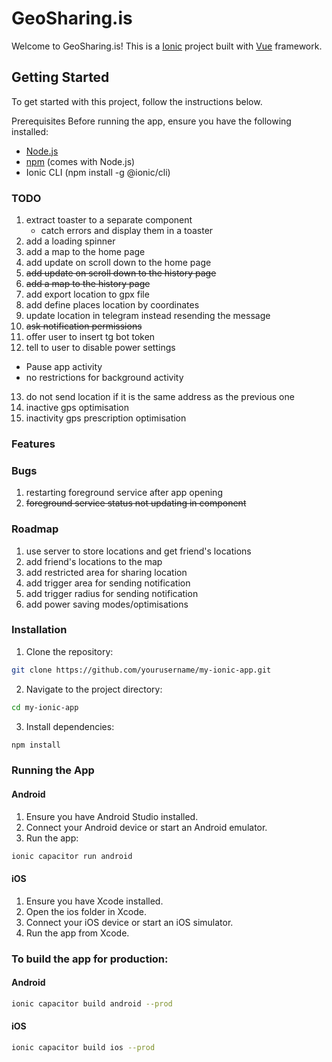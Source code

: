 # GeoSharing.is
Welcome to GeoSharing.is! This is a [Ionic](https://ionicframework.com/) project built with [Vue](https://vuejs.org/) framework.

## Getting Started

To get started with this project, follow the instructions below.

Prerequisites
Before running the app, ensure you have the following installed:

- [Node.js](https://nodejs.org/)
- [npm](https://www.npmjs.com/) (comes with Node.js)
- Ionic CLI (npm install -g @ionic/cli)

### TODO

1. extract toaster to a separate component
   - catch errors and display them in a toaster
2. add a loading spinner
3. add a map to the home page
4. add update on scroll down to the home page
5. ~~add update on scroll down to the history page~~
6. ~~add a map to the history page~~
7. add export location to gpx file
8. add define places location by coordinates
9. update location in telegram instead resending the message
10. ~~ask notification permissions~~
11. offer user to insert tg bot token
12. tell to user to disable power settings

- Pause app activity
- no restrictions for background activity

13. do not send location if it is the same address as the previous one
14. inactive gps optimisation
15. inactivity gps prescription optimisation

### Features

### Bugs

1. restarting foreground service after app opening
2. ~~foreground service status not updating in component~~

### Roadmap

1. use server to store locations and get friend's locations
2. add friend's locations to the map
3. add restricted area for sharing location
4. add trigger area for sending notification
5. add trigger radius for sending notification
6. add power saving modes/optimisations

### Installation

1. Clone the repository:

```bash
git clone https://github.com/yourusername/my-ionic-app.git
```

2. Navigate to the project directory:

```bash
cd my-ionic-app
```

3. Install dependencies:
```bash
npm install

```

### Running the App

#### Android
1. Ensure you have Android Studio installed.
2. Connect your Android device or start an Android emulator.
3. Run the app:
```bash
ionic capacitor run android
```
#### iOS
1. Ensure you have Xcode installed.
2. Open the ios folder in Xcode.
3. Connect your iOS device or start an iOS simulator.
4. Run the app from Xcode.

### To build the app for production:

#### Android

```bash
ionic capacitor build android --prod
```

#### iOS
```bash
ionic capacitor build ios --prod
```
